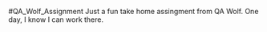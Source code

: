 #QA_Wolf_Assignment
Just a fun take home assingment from QA Wolf. One day, I know I can work there.
